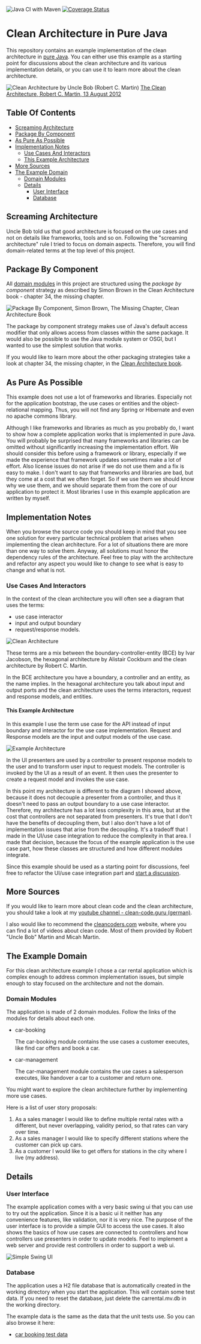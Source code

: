 ![Java CI with Maven](https://github.com/link-intersystems/clean-architecture-example/workflows/Java%20CI%20with%20Maven/badge.svg)
[![Coverage Status](https://coveralls.io/repos/github/link-intersystems/clean-architecture-example/badge.svg?branch=main)](https://coveralls.io/github/link-intersystems/clean-architecture-example?branch=main)

# Clean Architecture in Pure Java

This repository contains an example implementation of the clean architecture in [pure Java](#as-pure-as-possible).
You can either use this example as a starting point for discussions about the clean architecture and its various
implementation details, or you can use it to learn more about the clean architecture.

![Clean Architecture by Uncle Bob (Robert C. Martin)](src/site/resources/CleanArchitecture.jpg)
[The Clean Architecture, Robert C. Martin, 13 August 2012](https://blog.cleancoder.com/uncle-bob/2012/08/13/the-clean-architecture.html)

## Table Of Contents

- [Screaming Architecture](#screaming-architecture)
- [Package By Component](#package-by-component)
- [As Pure As Possible](#as-pure-as-possible)
- [Implementation Notes](#implementation-notes)
  - [Use Cases And Interactors](#use-cases-and-interactors)
  - [This Example Architecture](#this-example-architecture)
- [More Sources](#more-sources)
- [The Example Domain](#the-example-domain)
  - [Domain Modules](#domain-modules)
  - [Details](#details)
    - [User Interface](#user-interface)
    - [Database](#database)

## Screaming Architecture

Uncle Bob told us that good architecture is focused on the use cases and not on details like frameworks, tools and so on.
Following the "screaming architecture" rule I tried to focus on domain aspects. Therefore, you will
find domain-related terms at the top level of this project.

## Package By Component

All [domain modules](#domain-modules) in this project are structured using the *package by component* strategy as described by Simon Brown in the Clean
Architecture book - chapter 34, the missing chapter.

![Package By Component, Simon Brown, The Missing Chapter, Clean Architecture Book](src/site/resources/package-by-component.png)

The package by component strategy makes use of Java's default access modifier that only allows access from
classes within the same package. It would also be possible to use the Java module system or OSGI, but I wanted
to use the simplest solution that works.

If you would like to learn more about the other packaging strategies take a look at chapter 34, the missing chapter, in
the [Clean Architecture book](https://www.amazon.com/Clean-Architecture-Craftsmans-Software-Structure/dp/0134494164).

## As Pure As Possible

This example does not use a lot of frameworks and libraries. Especially not for the application bootstrap, 
the use cases or entities and the object-relational mapping. Thus, you will not find any Spring or Hibernate and
even no apache commons library.

Although I like frameworks and libraries as much as you probably do, I want to show how a complete application works
that is implemented in pure Java. You will probably be surprised that many frameworks and libraries can be omitted 
without significantly increasing the implementation effort. We should consider this before using a framework or library,
especially if we made the experience that framework updates sometimes make a lot of effort. Also license issues do not 
arise if we do not use them and a fix is easy to make. I don't want to say that frameworks and libraries are bad, 
but they come at a cost that we often forget. So if we use them we should know why we use them, and we should separate 
them from the core of our application to protect it. Most libraries I use in this example application are written by myself.

## Implementation Notes

When you browse the source code you should keep in mind that you see one solution for every particular technical problem
that arises when implementing the clean architecture. For a lot of situations there are more than one way to solve them.
Anyway, all solutions must honor the dependency rules of the architecture. Feel free to play with the architecture and
refactor any aspect you would like to change to see what is easy to change and what is not.

### Use Cases And Interactors

In the context of the clean architecture you will often see a diagram that uses the terms:

- use case interactor
- input and output boundary
- request/response models.

![Clean Architecture](src/site/resources/boundaries%20and%20layers.jpg)

These terms are a mix between the boundary-controller-entity (BCE) by Ivar Jacobson, the hexagonal architecture
by Alistair Cockburn and the clean architecture by Robert C. Martin.

In the BCE architecture you have a boundary, a controller and an entity, as the name implies. In the hexagonal architecture
you talk about input and output ports and the clean architecture uses the terms interactors, request and response models,
and entities.

#### This Example Architecture

In this example I use the term use case for the API instead of input boundary and interactor for the use case implementation.
Request and Response models are the input and output models of the use case.

![Example Architecture](src/site/resources/example-architecture.png)

In the UI presenters are used by a controller to present response models to the user and to transform user input to
request models. The controller is invoked by the UI as a result of an event. It then uses the presenter to create a request
model and invokes the use case.

In this point my architecture is different to the diagram I showed above, because it does not decouple a presenter from a
controller, and thus it doesn't need to pass an output boundary to a use case interactor. Therefore, my architecture
has a lot less complexity in this area, but at the cost that controllers are not separated from presenters. It's true
that I don't have the benefits of decoupling them, but I also don't have a lot of implementation issues that arise from
the decoupling. It's a tradeoff that I made in the UI/use case integration to reduce the complexity in that area. I made
that decision, because the focus of the example application is the use case part, how these classes are structured and
how different modules integrate.

Since this example should be used as a starting point for discussions, feel free to refactor the UI/use case integration part
and [start a discussion](https://github.com/link-intersystems/clean-architecture-example/discussions).

## More Sources

If you would like to learn more about clean code and the clean architecture,
you should take a look at my [youtube channel - clean-code.guru (german)](https://www.youtube.com/@cleancodeguru).

I also would like to recommend the [cleancoders.com](https://cleancoders.com) website, where you can find a lot of
videos about clean code. Most of them provided by Robert "Uncle Bob" Martin and Micah Martin.

## The Example Domain

For this clean architecture example I chose a car rental application which is complex enough to address common implementation issues, but simple enough 
to stay focused on the architecture and not the domain.

### Domain Modules

The application is made of 2 domain modules. Follow the links of the modules for details about each one.

- car-booking
   
  The car-booking module contains the use cases a customer executes, like find car offers and book a car.  
- car-management

  The car-management module contains the use cases a salesperson executes, like handover a car to a customer and return one. 

You might want to explore the clean architecture further by implementing more use cases.

Here is a list of user story proposals:

1. As a sales manager I would like to define multiple rental rates with
   a different, but never overlapping, validity period, so that rates can vary over time.
2. As a sales manager I would like to specify different stations where the customer can pick up cars.
3. As a customer I would like to get offers for stations in the city where I live (my address).

## Details

### User Interface

The example application comes with a very basic swing ui that you can use to try out the application. Since it
is a basic ui it neither has any convenience features, like validation, nor it is very nice. The purpose of the
user interface is to provide a simple GUI to access the use cases. It also shows the basics of how use cases are
connected to controllers and how controllers use presenters in order to update models. Feel to implement a web server
and provide rest controllers in order to support a web ui.

![Simple Swing UI](src/site/resources/ui-screenshot.png)

### Database

The application uses a H2 file database that is automatically created in the working directory when you start the 
application. This will contain some test data. If you need to reset the database, just delete the carrental.mv.db in the 
working directory.

The example data is the same as the data that the unit tests use. So you can also browse it here:

- [car booking test data](car-booking/entities/src/site/markdown/TestFixtures.md)

